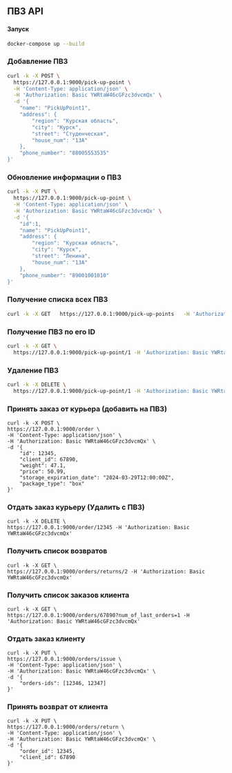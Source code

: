 ## ПВЗ API

#### Запуск
```bash
docker-compose up --build
```

### Добавление ПВЗ


```bash
curl -k -X POST \
  https://127.0.0.1:9000/pick-up-point \
  -H 'Content-Type: application/json' \
  -H 'Authorization: Basic YWRtaW46cGFzc3dvcmQx' \
  -d '{
    "name": "PickUpPoint1",
    "address": {
        "region": "Курская область",
        "city": "Курск",
        "street": "Студенческая",
        "house_num": "13А"
    },
    "phone_number": "88005553535"
}'
```
### Обновление информации о ПВЗ

```bash
curl -k -X PUT \
  https://127.0.0.1:9000/pick-up-point \
  -H 'Content-Type: application/json' \
  -H 'Authorization: Basic YWRtaW46cGFzc3dvcmQx' \
  -d '{
    "id":1,
    "name": "PickUpPoint1",
    "address": {
        "region": "Курская область",
        "city": "Курск",
        "street": "Ленина",
        "house_num": "13А"
    },
    "phone_number": "89001001010"
}'

```

### Получение списка всех ПВЗ

```bash
curl -k -X GET   https://127.0.0.1:9000/pick-up-points   -H 'Authorization: Basic YWRtaW46cGFzc3dvcmQx'
```

### Получение ПВЗ по его ID

```bash
curl -k -X GET \
  https://127.0.0.1:9000/pick-up-point/1 -H 'Authorization: Basic YWRtaW46cGFzc3dvcmQx'
```

### Удаление ПВЗ

```bash
curl -k -X DELETE \
  https://127.0.0.1:9000/pick-up-point/1 -H 'Authorization: Basic YWRtaW46cGFzc3dvcmQx'
```

### Принять заказ от курьера (добавить на ПВЗ)
```
curl -k -X POST \
https://127.0.0.1:9000/order \
-H 'Content-Type: application/json' \
-H 'Authorization: Basic YWRtaW46cGFzc3dvcmQx' \
-d '{
    "id": 12345,
    "client_id": 67890,
    "weight": 47.1,
    "price": 50.99,
    "storage_expiration_date": "2024-03-29T12:00:00Z",
    "package_type": "box"
}'
```

### Отдать заказ курьеру (Удалить с ПВЗ)
```
curl -k -X DELETE \
https://127.0.0.1:9000/order/12345 -H 'Authorization: Basic YWRtaW46cGFzc3dvcmQx'
```

### Получить список возвратов
```
curl -k -X GET \
https://127.0.0.1:9000/orders/returns/2 -H 'Authorization: Basic YWRtaW46cGFzc3dvcmQx'
```

### Получить список заказов клиента
```
curl -k -X GET \
https://127.0.0.1:9000/orders/67890?num_of_last_orders=1 -H 'Authorization: Basic YWRtaW46cGFzc3dvcmQx'
```

### Отдать заказ клиенту
```
curl -k -X PUT \
https://127.0.0.1:9000/orders/issue \
-H 'Content-Type: application/json' \
-H 'Authorization: Basic YWRtaW46cGFzc3dvcmQx' \
-d '{
    "orders-ids": [12346, 12347]
}'
```

### Принять возврат от клиента
```
curl -k -X PUT \
https://127.0.0.1:9000/orders/return \
-H 'Content-Type: application/json' \
-H 'Authorization: Basic YWRtaW46cGFzc3dvcmQx' \
-d '{
    "order_id": 12345,
    "client_id": 67890
}'
```